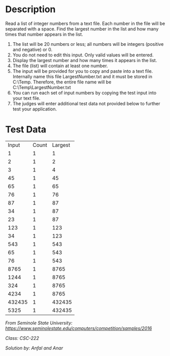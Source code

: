 
# Description


Read a list of integer numbers from a text file. Each number in the file will be separated with a space. Find the largest number in the list and how many times that number appears in the list.
1. The list will be 20 numbers or less; all numbers will be integers (positive and negative) or 0.
2. You do not need to edit this input. Only valid values will be entered.
3. Display the largest number and how many times it appears in the list.
4. The file (list) will contain at least one number.
5. The input will be provided for you to copy and paste into a text file. Internally name this file LargestNumber.txt and it must be stored in C:\Temp. Therefore, the entire file name will be C:\Temp\LargestNumber.txt
6. You can run each set of input numbers by copying the test input into your text file.
7. The judges will enter additional test data not provided below to further test your application.


# Test Data

<table>
    <tr>
        <td> Input </td>
        <td> Count </td>
        <td> Largest </td>
    </tr>
    <tr>
        <td> 1 </td>
        <td> 1 </td>
        <td> 1 </td>
    </tr>
    <tr>
        <td> 2 </td>
        <td> 1 </td>
        <td> 2 </td>
    </tr>
    <tr>
        <td> 3 </td>
        <td> 1 </td>
        <td> 4 </td>
    </tr>
    <tr>
        <td> 45 </td>
        <td> 1 </td>
        <td> 45 </td>
    </tr>
    <tr>
        <td> 65 </td>
        <td> 1 </td>
        <td> 65 </td>
    </tr>
    <tr>
        <td> 76 </td>
        <td> 1 </td>
        <td> 76 </td>
    </tr>
    <tr>
        <td> 87  </td>
        <td> 1 </td>
        <td> 87 </td>
    </tr>
    <tr>
        <td> 34 </td>
        <td> 1 </td>
        <td> 87 </td>
    </tr>
    <tr>
        <td> 23 </td>
        <td> 1 </td>
        <td> 87  </td>
    </tr>
    <tr>
        <td> 123 </td>
        <td> 1 </td>
        <td> 123  </td>
    </tr>
    <tr>
        <td> 34 </td>
        <td> 1 </td>
        <td> 123  </td>
    </tr>
    <tr>
        <td> 543 </td>
        <td> 1 </td>
        <td> 543 </td>
    </tr>
    <tr>
        <td> 65 </td>
        <td> 1 </td>
        <td> 543  </td>
    </tr>
    <tr>
        <td> 76 </td>
        <td> 1 </td>
        <td> 543 </td>
    </tr>
    <tr>
        <td> 8765 </td>
        <td> 1 </td>
        <td> 8765 </td>
    </tr>
    <tr>
        <td> 1244 </td>
        <td> 1 </td>
        <td>8765 </td>
    </tr>
    <tr>
        <td> 324 </td>
        <td> 1 </td>
        <td> 8765 </td>
    </tr>
    <tr>
        <td> 4234 </td>
        <td> 1 </td>
        <td> 8765 </td>
    </tr>
    <tr>
        <td> 432435 </td>
        <td> 1 </td>
        <td> 432435 </td>
    </tr>
    <tr>
        <td> 5325 </td>
        <td> 1</td>
        <td> 432435</td>
    </tr>
</table>




*From Seminole State University: https://www.seminolestate.edu/computers/competition/samples/2016*

*Class: CSC-222*

*Solution by: Anfal and Anar*

